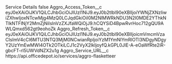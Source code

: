 <?xml version="1.0" encoding="UTF-8"?>
<CustomMetadata xmlns="http://soap.sforce.com/2006/04/metadata" xmlns:xsi="http://www.w3.org/2001/XMLSchema-instance" xmlns:xsd="http://www.w3.org/2001/XMLSchema">
    <label>Service Details</label>
    <protected>false</protected>
    <values>
        <field>Aggro_Access_Token__c</field>
        <value xsi:type="xsd:string">eyJ0eXAiOiJKV1QiLCJhbGciOiJIUzI1NiJ9.eyJ0b2tlbl90eXBlIjoiYWNjZXNzIiwiZXhwIjoxNTcwMjg4MzQ0LCJqdGkiOiI0M2NlMWRkNDU3N2I0MDE2YThkNTlkNTFlNjY2MmZjNiIsInVzZXJfaWQiOjJ9.hCQYSiD4BpwRvrHoc712gQU9AWLQmxd562gt9eohoZk</value>
    </values>
    <values>
        <field>Aggro_Refresh_Token__c</field>
        <value xsi:type="xsd:string">eyJ0eXAiOiJKV1QiLCJhbGciOiJIUzI1NiJ9.eyJ0b2tlbl90eXBlIjoicmVmcmVzaCIsImV4cCI6MTU3NTQ3MjM0NCwianRpIjoiYzM1YmNlYmRlOTI3NDgyNDgyY2UzYmEwMWI4OTk2OTkiLCJ1c2VyX2lkIjoyfQ.kGPL0JlE-A-eOaWfRte2iR-gbcFT-rI5UWVdNZX2u1g</value>
    </values>
    <values>
        <field>Aggro_Service_URL__c</field>
        <value xsi:type="xsd:string">https://api.officedepot.io/services/aggro-flasketteer</value>
    </values>
</CustomMetadata>
